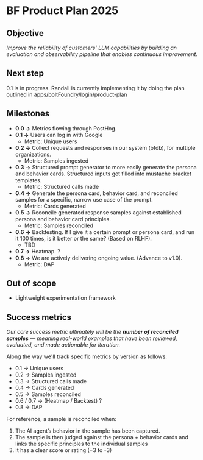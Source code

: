# BF Product Plan 2025

## Objective

_Improve the reliability of customers' LLM capabilities by building an
evaluation and observability pipeline that enables continuous improvement._

## Next step

0.1 is in progress. Randall is currently implementing it by doing the plan
outlined in
[apps/boltFoundry/login/product-plan](../apps/boltFoundry/docs/login/project-plan.md)

## Milestones

- **0.0 →** Metrics flowing through PostHog.
- **0.1 →** Users can log in with Google
  - Metric: Unique users
- **0.2 →** Collect requests and responses in our system (bfdb), for multiple
  organizations.
  - Metric: Samples ingested
- **0.3** **→** Structured prompt generator to more easily generate the persona
  and behavior cards. Structured inputs get filled into mustache bracket
  templates.
  - Metric: Structured calls made
- **0.4 →** Generate the persona card, behavior card, and reconciled samples for
  a specific, narrow use case of the prompt.
  - Metric: Cards generated
- **0.5** **→** Reconcile generated response samples against established persona
  and behavior card principles.
  - Metric: Samples reconciled
- **0.6** **→** Backtesting. If I give it a certain prompt or persona card, and
  run it 100 times, is it better or the same? (Based on RLHF).
  - TBD
- **0.7 →** Heatmap. ?
- **0.8 →** We are actively delivering ongoing value. (Advance to v1.0).
  - Metric: DAP

## Out of scope

- Lightweight experimentation framework

## Success metrics

_Our core success metric ultimately will be the **number of reconciled samples**
— meaning real-world examples that have been reviewed, evaluated, and made
actionable for iteration._

Along the way we'll track specific metrics by version as follows:

- 0.1 → Unique users
- 0.2 → Samples ingested
- 0.3 → Structured calls made
- 0.4 → Cards generated
- 0.5 → Samples reconciled
- 0.6 / 0.7 → (Heatmap / Backtest) ?
- 0.8 → DAP

For reference, a sample is reconciled when:

1. The AI agent’s behavior in the sample has been captured.
2. The sample is then judged against the persona + behavior cards and links the
   specific principles to the individual samples
3. It has a clear score or rating (+3 to -3)
